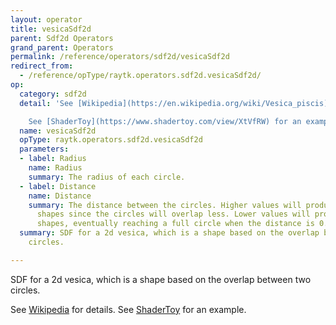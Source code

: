 ```yaml
---
layout: operator
title: vesicaSdf2d
parent: Sdf2d Operators
grand_parent: Operators
permalink: /reference/operators/sdf2d/vesicaSdf2d
redirect_from:
  - /reference/opType/raytk.operators.sdf2d.vesicaSdf2d/
op:
  category: sdf2d
  detail: 'See [Wikipedia](https://en.wikipedia.org/wiki/Vesica_piscis) for details.

    See [ShaderToy](https://www.shadertoy.com/view/XtVfRW) for an example.'
  name: vesicaSdf2d
  opType: raytk.operators.sdf2d.vesicaSdf2d
  parameters:
  - label: Radius
    name: Radius
    summary: The radius of each circle.
  - label: Distance
    name: Distance
    summary: The distance between the circles. Higher values will produce thinner
      shapes since the circles will overlap less. Lower values will produce rounder
      shapes, eventually reaching a full circle when the distance is 0.
  summary: SDF for a 2d vesica, which is a shape based on the overlap between two
    circles.

---
```



SDF for a 2d vesica, which is a shape based on the overlap between two circles.

See [Wikipedia](https://en.wikipedia.org/wiki/Vesica_piscis) for details.
See [ShaderToy](https://www.shadertoy.com/view/XtVfRW) for an example.